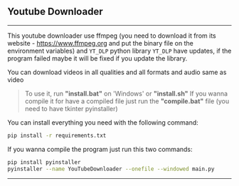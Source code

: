 ## Youtube Downloader

----

This youtube downloader use ffmpeg (you need to download it from its website - https://www.ffmpeg.org and put the binary file on the environment variables) and ``YT_DLP`` python library ``YT_DLP`` have updates, if the program failed maybe it will be fixed if you update the library.

You can download videos in all qualities and all formats and audio same as video

> To use it, run **"install.bat"** on 'Windows' or **"install.sh"** 
If you wanna compile it for have a compiled file just run the **"compile.bat"** file (you need to have tkinter pyinstaller)

You can install everything you need with the following command:
```bash
pip install -r requirements.txt
```

If you wanna compile the program just run this two commands:
```bash
pip install pyinstaller
pyinstaller --name YouTubeDownloader --onefile --windowed main.py
```
----
